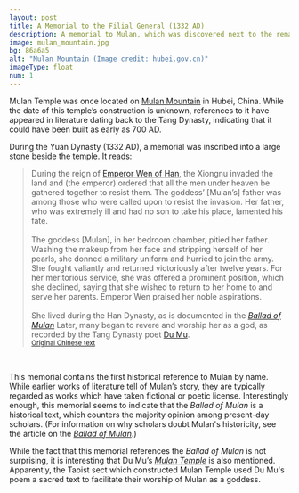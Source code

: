 ```yaml
---
layout: post
title: A Memorial to the Filial General (1332 AD)
description: A memorial to Mulan, which was discovered next to the remains of a temple on Mulan Mountain, claims to tell Mulan’s true story.
image: mulan_mountain.jpg
bg: 86a6a5
alt: "Mulan Mountain (Image credit: hubei.gov.cn)"
imageType: float
num: 1
---
```


Mulan Temple was once located on [Mulan Mountain](http://en.hubei.gov.cn/special/sinh_2015/summerresorts_2015/201507/t20150726_694712.shtml) in Hubei, China. While the date of this temple&rsquo;s construction is unknown, references to it have appeared in literature dating back to the Tang Dynasty, indicating that it could have been built as early as 700 AD.

During the Yuan Dynasty (1332 AD), a memorial was inscribed into a large stone beside the temple. It reads:

<blockquote>
During the reign of <a href="https://en.wikipedia.org/wiki/Emperor_Wen_of_Han">Emperor Wen of Han</a>, the Xiongnu invaded the land and (the emperor) ordered that all the men under heaven be gathered together to resist them. The goddess’ [Mulan’s] father was among those who were called upon to resist the invasion. Her father, who was extremely ill and had no son to take his place, lamented his fate.<br />
<br />
The goddess [Mulan], in her bedroom chamber, pitied her father. Washing the makeup from her face and stripping herself of her pearls, she donned a military uniform and hurried to join the army. She fought valiantly and returned victoriously after twelve years. For her meritorious service, she was offered a prominent position, which she declined, saying that she wished to return to her home to and serve her parents. Emperor Wen praised her noble aspirations.<br />
<br />
She lived during the Han Dynasty, as is documented in the <a href="/pages/northern_wei/ballad_of_mulan"><i>Ballad of Mulan</i></a> Later, many began to revere and worship her as a god, as recorded by the Tang Dynasty poet <a href="/pages/tang/mulan_temple_du_mu">Du Mu</a>.
<small><br /><a href="https://books.google.com.tw/books?id=51ZyDwAAQBAJ&amp;pg=PA317&amp;lpg=PA317">Original Chinese text</a></small></blockquote><br />

This memorial contains the first historical reference to Mulan by name. While earlier works of literature tell of Mulan&rsquo;s story, they are typically regarded as works which have taken fictional or poetic license. Interestingly enough, this memorial seems to indicate that the <i>Ballad of Mulan</i> is a historical text, which counters the majority opinion among present-day scholars. (For information on why scholars doubt Mulan's historicity, see the article on the [*Ballad of Mulan*](/pages/northern_wei/ballad_of_mulan).)

While the fact that this memorial references the <i>Ballad of Mulan</i> is not surprising, it is interesting that Du Mu&rsquo;s *[Mulan Temple](/pages/tang/mulan_temple_du_mu)* is also mentioned. Apparently, the Taoist sect which constructed Mulan Temple used Du Mu's poem a sacred text to facilitate their worship of Mulan as a goddess.
